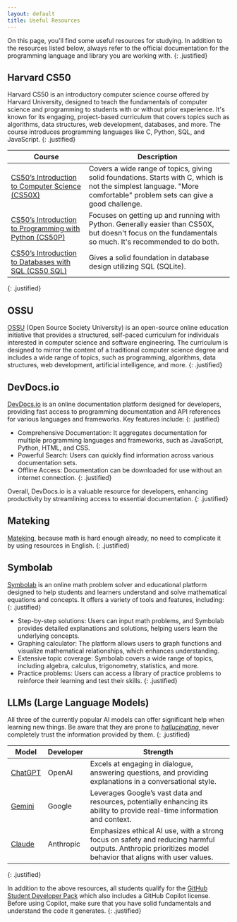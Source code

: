 ```yaml
---
layout: default
title: Useful Resources
---
```


On this page, you'll find some useful resources for studying. In addition to the resources listed below, always refer to the official documentation for the programming language and library you are working with.
{: .justified}

## Harvard CS50

Harvard CS50 is an introductory computer science course offered by Harvard University, designed to teach the fundamentals of computer science and programming to students with or without prior experience. It's known for its engaging, project-based curriculum that covers topics such as algorithms, data structures, web development, databases, and more. The course introduces programming languages like C, Python, SQL, and JavaScript. 
{: .justified}

|Course|Description|
|------|-----------|
|[CS50’s Introduction to Computer Science (CS50X)](https://cs50.harvard.edu/x/2024/)|Covers a wide range of topics, giving solid foundations. Starts with C, which is not the simplest language. "More comfortable" problem sets can give a good challenge.|
|[CS50’s Introduction to Programming with Python (CS50P)](https://cs50.harvard.edu/python/2022/)|Focuses on getting up and running with Python. Generally easier than CS50X, but doesn't focus on the fundamentals so much. It's recommended to do both. |
|[CS50’s Introduction to Databases with SQL (CS50 SQL)](https://cs50.harvard.edu/sql/2024/)|Gives a solid foundation in database design utilizing SQL (SQLite).|
{: .justified}

## OSSU

[OSSU](https://github.com/ossu/computer-science) (Open Source Society University) is an open-source online education initiative that provides a structured, self-paced curriculum for individuals interested in computer science and software engineering. The curriculum is designed to mirror the content of a traditional computer science degree and includes a wide range of topics, such as programming, algorithms, data structures, web development, artificial intelligence, and more.
{: .justified}

## DevDocs.io

[DevDocs.io](https://devdocs.io/) is an online documentation platform designed for developers, providing fast access to programming documentation and API references for various languages and frameworks. Key features include:
{: .justified}

- Comprehensive Documentation: It aggregates documentation for multiple programming languages and frameworks, such as JavaScript, Python, HTML, and CSS.
- Powerful Search: Users can quickly find information across various documentation sets.
- Offline Access: Documentation can be downloaded for use without an internet connection.
{: .justified}

Overall, DevDocs.io is a valuable resource for developers, enhancing productivity by streamlining access to essential documentation.
{: .justified}

## Mateking

[Mateking](https://www.mateking.hu/), because math is hard enough already, no need to complicate it by using resources in English.
{: .justified}

## Symbolab

[Symbolab](https://www.symbolab.com/) is an online math problem solver and educational platform designed to help students and learners understand and solve mathematical equations and concepts. It offers a variety of tools and features, including:
{: .justified}

- Step-by-step solutions: Users can input math problems, and Symbolab provides detailed explanations and solutions, helping users learn the underlying concepts.
- Graphing calculator: The platform allows users to graph functions and visualize mathematical relationships, which enhances understanding.
- Extensive topic coverage: Symbolab covers a wide range of topics, including algebra, calculus, trigonometry, statistics, and more.
- Practice problems: Users can access a library of practice problems to reinforce their learning and test their skills.
{: .justified}

## LLMs (Large Language Models)

All three of the currently popular AI models can offer significant help when learning new things. Be aware that they are prone to [*hallucinating*](https://en.wikipedia.org/wiki/Hallucination_(artificial_intelligence)), never completely trust the information provided by them.
{: .justified}

|Model|Developer|Strength|
|-----|---------|--------|
|[ChatGPT](https://chatgpt.com/)|OpenAI|Excels at engaging in dialogue, answering questions, and providing explanations in a conversational style.|
|[Gemini](https://gemini.google.com/)|Google|Leverages Google’s vast data and resources, potentially enhancing its ability to provide real-time information and context.|
|[Claude](https://claude.ai/)|Anthropic|Emphasizes ethical AI use, with a strong focus on safety and reducing harmful outputs. Anthropic prioritizes model behavior that aligns with user values.|
{: .justified}

In addition to the above resources, all students qualify for the [GitHub Student Developer Pack](https://education.github.com/pack) which also includes a GitHub Copilot license. Before using Copilot, make sure that you have solid fundamentals and understand the code it generates. 
{: .justified}
